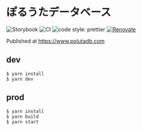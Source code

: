 # ぽるうたデータベース

![Storybook](https://cdn.jsdelivr.net/gh/storybookjs/brand@master/badge/badge-storybook.svg)
![CI](https://github.com/YunosukeY/poluta-db/workflows/CI/badge.svg?branch=master)
![code style: prettier](https://img.shields.io/badge/code_style-prettier-ff69b4.svg?style=flat-square)
[![Renovate](https://img.shields.io/badge/renovate-enabled-brightgreen.svg)](https://renovatebot.com)

Published at https://www.polutadb.com

## dev

```
$ yarn install
$ yarn dev
```

## prod

```
$ yarn install
$ yarn build
$ yarn start
```
